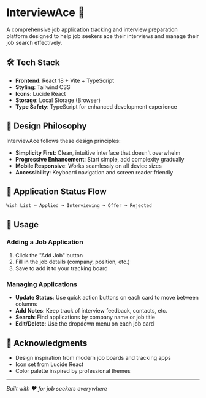 # InterviewAce 🎯

A comprehensive job application tracking and interview preparation platform designed to help job seekers ace their interviews and manage their job search effectively.

## 🛠️ Tech Stack

- **Frontend**: React 18 + Vite + TypeScript
- **Styling**: Tailwind CSS
- **Icons**: Lucide React
- **Storage**: Local Storage (Browser)
- **Type Safety**: TypeScript for enhanced development experience

## 🎨 Design Philosophy

InterviewAce follows these design principles:
- **Simplicity First**: Clean, intuitive interface that doesn't overwhelm
- **Progressive Enhancement**: Start simple, add complexity gradually
- **Mobile Responsive**: Works seamlessly on all device sizes
- **Accessibility**: Keyboard navigation and screen reader friendly

## 🚦 Application Status Flow

```
Wish List → Applied → Interviewing → Offer → Rejected
```

## 📝 Usage

### Adding a Job Application
1. Click the "Add Job" button
2. Fill in the job details (company, position, etc.)
3. Save to add it to your tracking board

### Managing Applications
- **Update Status**: Use quick action buttons on each card to move between columns
- **Add Notes**: Keep track of interview feedback, contacts, etc.
- **Search**: Find applications by company name or job title
- **Edit/Delete**: Use the dropdown menu on each job card


## 🙏 Acknowledgments

- Design inspiration from modern job boards and tracking apps
- Icon set from Lucide React
- Color palette inspired by professional themes

---

*Built with ❤️ for job seekers everywhere*